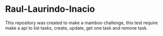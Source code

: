 # Raul-Laurindo-Inacio
This repository was created to make a mamboo challenge, this test require make a api to list tasks, create, update, get one task and remove task.
